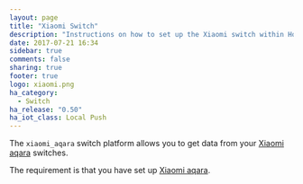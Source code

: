 ```yaml
---
layout: page
title: "Xiaomi Switch"
description: "Instructions on how to set up the Xiaomi switch within Home Assistant."
date: 2017-07-21 16:34
sidebar: true
comments: false
sharing: true
footer: true
logo: xiaomi.png
ha_category:
  - Switch
ha_release: "0.50"
ha_iot_class: Local Push
---
```


The `xiaomi_aqara` switch platform allows you to get data from your [Xiaomi aqara](http://www.mi.com/en/) switches.

The requirement is that you have set up [Xiaomi aqara](/components/xiaomi_aqara/).
